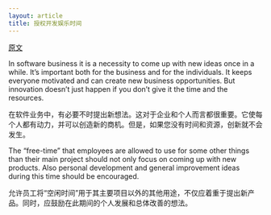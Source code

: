 ```yaml
---
layout: article
title: 授权开发娱乐时间
---
```


[原文](https://hackernoon.com/granting-developers-some-playtime-b3833fc74a35)

In software business it is a necessity to come up with new ideas once in a while. It’s important both for the business and for the individuals. It keeps everyone motivated and can create new business opportunities. But innovation doesn’t just happen if you don’t give it the time and the resources.

在软件业务中，有必要不时提出新想法。这对于企业和个人而言都很重要。它使每个人都有动力，并可以创造新的商机。但是，如果您没有时间和资源，创新就不会发生。


The “free-time” that employees are allowed to use for some other things than their main project should not only focus on coming up with new products. Also personal development and general improvement ideas during this time should be encouraged.

允许员工将“空闲时间”用于其主要项目以外的其他用途，不仅应着重于提出新产品。同时，应鼓励在此期间的个人发展和总体改善的想法。